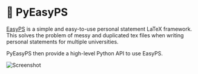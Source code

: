 # 📄 PyEasyPS

[EasyPS](https://github.com/salfaris/EasyPS) is a simple and easy-to-use personal statement LaTeX framework. This solves the problem of messy and duplicated tex files when writing personal statements for multiple universities.

PyEasyPS then provide a high-level Python API to use EasyPS.

![Screenshot](https://github.com/salfaris/EasyPS/blob/main/docs/example.png)
